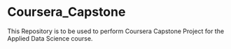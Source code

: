 # Coursera_Capstone
This Repository is to be used to perform Coursera Capstone Project for the Applied Data Science course.

